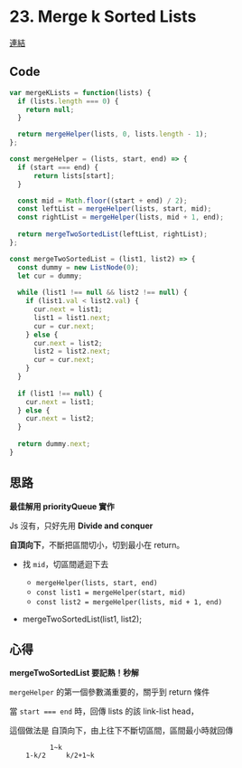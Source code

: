 # 23. Merge k Sorted Lists

[連結](https://leetcode.com/problems/merge-k-sorted-lists/)

## Code

```javascript
var mergeKLists = function(lists) {
  if (lists.length === 0) {
    return null;
  }

  return mergeHelper(lists, 0, lists.length - 1);
};

const mergeHelper = (lists, start, end) => {
  if (start === end) {
      return lists[start];
  }

  const mid = Math.floor((start + end) / 2);
  const leftList = mergeHelper(lists, start, mid);
  const rightList = mergeHelper(lists, mid + 1, end);
  
  return mergeTwoSortedList(leftList, rightList);
};

const mergeTwoSortedList = (list1, list2) => {
  const dummy = new ListNode(0);
  let cur = dummy;
  
  while (list1 !== null && list2 !== null) {
    if (list1.val < list2.val) {
      cur.next = list1;
      list1 = list1.next;
      cur = cur.next;
    } else {
      cur.next = list2;
      list2 = list2.next;
      cur = cur.next;
    }
  }
  
  if (list1 !== null) {
    cur.next = list1;
  } else {
    cur.next = list2;
  }
  
  return dummy.next;
}
```

## 思路

**最佳解用 priorityQueue 實作**

Js 沒有，只好先用 **Divide and conquer**

**自頂向下**，不斷把區間切小，切到最小在 return。

* 找 `mid`，切區間遞迴下去
  - `mergeHelper(lists, start, end)`
  - `const list1 = mergeHelper(start, mid)`
  - `const list2 = mergeHelper(lists, mid + 1, end)`

* mergeTwoSortedList(list1, list2);

## 心得

**mergeTwoSortedList 要記熟！秒解**

`mergeHelper` 的第一個參數滿重要的，關乎到 return 條件

當 `start === end` 時，回傳 lists 的該 link-list head，

這個做法是 自頂向下，由上往下不斷切區間，區間最小時就回傳
```
          1~k
    1-k/2     k/2+1~k
```

